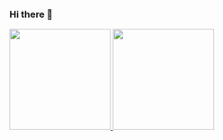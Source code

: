 ### Hi there 👋
<a href="https://github.com/ThallesRyan">
    <img height="180em" src="https://github-readme-stats.vercel.app/api?username=ThallesRyan&amp;show_icons=true&amp;theme=chartreuse-dark&amp;include_all_commits=true&amp;count_private=true" style="max-width: 100%;">
  <img height="180em" src="https://github-readme-stats.vercel.app/api/top-langs/?username=ThallesRyan&amp;layout=compact&amp;langs_count=7&amp;theme=chartreuse-dark" style="max-width: 100%;">
</a>

<!--
**ThallesRyan/ThallesRyan** is a ✨ _special_ ✨ repository because its `README.md` (this file) appears on your GitHub profile.

Here are some ideas to get you started:

- 🔭 I’m currently working on ...
- 🌱 I’m currently learning ...
- 👯 I’m looking to collaborate on ...
- 🤔 I’m looking for help with ...
- 💬 Ask me about ...
- 📫 How to reach me: ...
- 😄 Pronouns: ...
- ⚡ Fun fact: ...
-->
